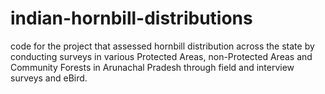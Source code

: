 # indian-hornbill-distributions
code for the project that assessed hornbill distribution across the state by conducting surveys in various Protected Areas, non-Protected Areas and Community Forests in Arunachal Pradesh through field and interview surveys and eBird.
